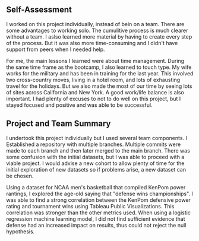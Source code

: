 ## Self-Assessment

I worked on this project individually, instead of bein on a team. There are some advantages to working solo. The cumulitive process is much clearer without a team. I aslso learned more material by having to create every step of the process.  But it was also more time-consuming and I didn't have support from peers when I needed help.

For me, the main lessons I learned were about time management. During the same time frame as the bootcamp, I also learned to touch type. My wife works for the military and has been in training for the last year. This involved two cross-country moves, living in a hotel room, and lots of exhausting travel for the holidays. But we also made the most of our time by seeing lots of sites across California and New York. A good work/life balance is also important. I had plenty of excuses to not to do well on this project, but I stayed focused and positive and was able to be successful. 

## Project and Team Summary

I undertook this project individually but I used several team components. I Established a repository with multiple branches. Multiple commits were made to each branch and then later merged to the main branch. There was some confusion with the initial datasets, but I was able to proceed with a viable project. I would advise a new cohort to allow plenty of time for the initial exploration of new datasets so if problems arise, a new dataset can be chosen.

Using a dataset for NCAA men's basketball that compiled KenPom power rantings, I explored the age-old saying that "defense wins championships". I was able to find a strong correlation between the KenPom defensive power rating and tournament wins using Tableau Public Visualizations. This correlation was stronger than the other metrics used. When using a logistic regression machine learning model, I did not find sufficient evidence that defense had an increased impact on results, thus could not reject the null hypothesis.